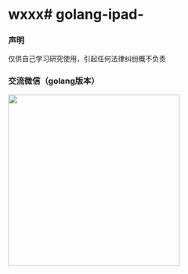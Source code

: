 # wxxx# golang-ipad-
### 声明

仅供自己学习研究使用，引起任何法律纠纷概不负责

### 交流微信（golang版本）
 <img src="https://buckettest-file2.oss-cn-shanghai.aliyuncs.com/1111.png" width = "350" height = "350" alt="" align=center />
